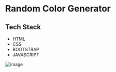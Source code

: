 
# Random Color Generator




## Tech Stack

- HTML
- CSS
- BOOTSTRAP
- JAVASCRIPT

![image](https://user-images.githubusercontent.com/111624220/202096002-7e4a3b4a-c3bc-49a4-86bb-a32f8aeae63e.png)

